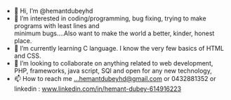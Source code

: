 - 👋 Hi, I’m @hemantdubeyhd
- 👀 I’m interested in coding/programming, bug fixing, trying to make programs with least lines and   
      minimum bugs....Also want to make the world a better, kinder, honest place.
- 🌱 I’m currently learning C language. I know the very few basics of HTML and CSS.
- 💞️ I’m looking to collaborate on anything related to web development, PHP, frameworks, java script, SQl and open for any new technology,
- 📫 How to reach me ...hemantdubeyhd@gmail.com or 0432881352 or linkedin : www.linkedin.com/in/hemant-dubey-614916223

<!---
Lets make everything possibale. <3
--->
